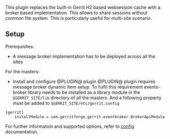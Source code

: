 This plugin replaces the built-in Gerrit H2 based websession
cache with a broker based implementation. This allows to share
sessions without common file system. This is particularly useful for
multi-site scenario.

## Setup

Prerequisites:

* A message broker implementation has to be deployed across all the sites

For the masters:

* Install and configure @PLUGIN@ plugin
  @PLUGIN@ plugin requires message broker dynamic item setup.
  To fulfil this requirement events-broker library needs to be installed as
  a library module in the `$GERRIT_SITE/lib` directory of all the masters.
  And a following property must be added to `$GERRIT_SITE/etc/gerrit.config`

```
[gerrit]
    installModule = com.gerritforge.gerrit.eventbroker.BrokerApiModule
```

For further information and supported options, refer to [config](config.md)
documentation.
